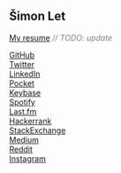 <script src="https://use.fontawesome.com/c3d5f85194.js"></script>

## Šimon Let  
*<script type="text/javascript">document.write('simon.a.let' + '@' + 'gmail.com')</script>*

[<i class="fa fa-file-pdf-o"></i> My resume](https://github.com/curusarn/simonlet.cz/raw/master/cv-private.pdf) <span style="color:#808080">*// TODO: update*</span>

[<i class="fa fa-github"></i> GitHub](https://github.com/curusarn)  
[<i class="fa fa-twitter"></i> Twitter](https://twitter.com/curusarn)  
[<i class="fa fa-linkedin"></i> LinkedIn](https://linkedin.com/in/simon-let)  
[<i class="fa fa-get-pocket"></i> Pocket](https://getpocket.com/@curusarn)  
[<i class="fa fa-key"></i> Keybase](https://keybase.io/curusarn)  
[<i class="fa fa-spotify"></i> Spotify](https://open.spotify.com/user/curusarn)  
[<i class="fa fa-lastfm-square"></i> Last.fm](https://www.last.fm/user/curusarn)  
[<i class="fa fa-link"></i> Hackerrank](https://www.hackerrank.com/curusarn)  
[<i class="fa fa-stack-exchange"></i> StackExchange](https://stackexchange.com/users/5039093/curusarn?tab=accounts)  
[<i class="fa fa-medium"></i> Medium](https://medium.com/@curusarn)  
[<i class="fa fa-reddit"></i> Reddit](https://www.reddit.com/user/curusarn)  
[<i class="fa fa-instagram"></i> Instagram](https://www.instagram.com/curusarn)  



